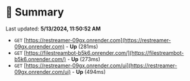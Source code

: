 # 📖 Summary
Last updated: **5/13/2024, 11:50:52 AM**

- `GET` [https://restreamer-09gx.onrender.com](https://restreamer-09gx.onrender.com) - **Up** (281ms)
- `GET` [https://filestreambot-b5k6.onrender.com/](https://filestreambot-b5k6.onrender.com/) - **Up** (273ms)
- `GET` [https://restreamer-09gx.onrender.com/ui](https://restreamer-09gx.onrender.com/ui) - **Up** (494ms)
